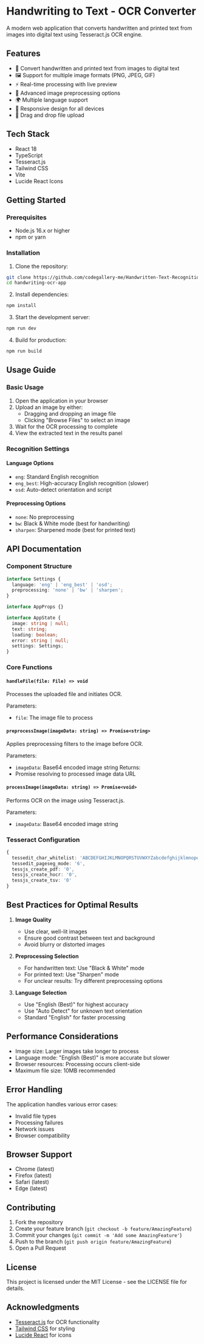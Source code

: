 # Handwriting to Text - OCR Converter

A modern web application that converts handwritten and printed text from images into digital text using Tesseract.js OCR engine.

## Features

- 📝 Convert handwritten and printed text from images to digital text
- 🖼️ Support for multiple image formats (PNG, JPEG, GIF)
- ⚡ Real-time processing with live preview
- 🔧 Advanced image preprocessing options
- 🌍 Multiple language support
- 📱 Responsive design for all devices
- 🎯 Drag and drop file upload

## Tech Stack

- React 18
- TypeScript
- Tesseract.js
- Tailwind CSS
- Vite
- Lucide React Icons

## Getting Started

### Prerequisites

- Node.js 16.x or higher
- npm or yarn

### Installation

1. Clone the repository:
```bash
git clone https://github.com/codegallery-me/Handwritten-Text-Recognition.git
cd handwriting-ocr-app
```

2. Install dependencies:
```bash
npm install
```

3. Start the development server:
```bash
npm run dev
```

4. Build for production:
```bash
npm run build
```

## Usage Guide

### Basic Usage

1. Open the application in your browser
2. Upload an image by either:
   - Dragging and dropping an image file
   - Clicking "Browse Files" to select an image
3. Wait for the OCR processing to complete
4. View the extracted text in the results panel

### Recognition Settings

#### Language Options
- `eng`: Standard English recognition
- `eng_best`: High-accuracy English recognition (slower)
- `osd`: Auto-detect orientation and script

#### Preprocessing Options
- `none`: No preprocessing
- `bw`: Black & White mode (best for handwriting)
- `sharpen`: Sharpened mode (best for printed text)

## API Documentation

### Component Structure

```typescript
interface Settings {
  language: 'eng' | 'eng_best' | 'osd';
  preprocessing: 'none' | 'bw' | 'sharpen';
}

interface AppProps {}

interface AppState {
  image: string | null;
  text: string;
  loading: boolean;
  error: string | null;
  settings: Settings;
}
```

### Core Functions

#### `handleFile(file: File) => void`
Processes the uploaded file and initiates OCR.

Parameters:
- `file`: The image file to process

#### `preprocessImage(imageData: string) => Promise<string>`
Applies preprocessing filters to the image before OCR.

Parameters:
- `imageData`: Base64 encoded image string
Returns:
- Promise resolving to processed image data URL

#### `processImage(imageData: string) => Promise<void>`
Performs OCR on the image using Tesseract.js.

Parameters:
- `imageData`: Base64 encoded image string

### Tesseract Configuration

```typescript
{
  tessedit_char_whitelist: 'ABCDEFGHIJKLMNOPQRSTUVWXYZabcdefghijklmnopqrstuvwxyz0123456789.,!?-_\'"\n ',
  tessedit_pageseg_mode: '6',
  tessjs_create_pdf: '0',
  tessjs_create_hocr: '0',
  tessjs_create_tsv: '0'
}
```

## Best Practices for Optimal Results

1. **Image Quality**
   - Use clear, well-lit images
   - Ensure good contrast between text and background
   - Avoid blurry or distorted images

2. **Preprocessing Selection**
   - For handwritten text: Use "Black & White" mode
   - For printed text: Use "Sharpen" mode
   - For unclear results: Try different preprocessing options

3. **Language Selection**
   - Use "English (Best)" for highest accuracy
   - Use "Auto Detect" for unknown text orientation
   - Standard "English" for faster processing

## Performance Considerations

- Image size: Larger images take longer to process
- Language mode: "English (Best)" is more accurate but slower
- Browser resources: Processing occurs client-side
- Maximum file size: 10MB recommended

## Error Handling

The application handles various error cases:
- Invalid file types
- Processing failures
- Network issues
- Browser compatibility

## Browser Support

- Chrome (latest)
- Firefox (latest)
- Safari (latest)
- Edge (latest)

## Contributing

1. Fork the repository
2. Create your feature branch (`git checkout -b feature/AmazingFeature`)
3. Commit your changes (`git commit -m 'Add some AmazingFeature'`)
4. Push to the branch (`git push origin feature/AmazingFeature`)
5. Open a Pull Request

## License

This project is licensed under the MIT License - see the LICENSE file for details.

## Acknowledgments

- [Tesseract.js](https://tesseract.projectnaptha.com/) for OCR functionality
- [Tailwind CSS](https://tailwindcss.com/) for styling
- [Lucide React](https://lucide.dev/) for icons
